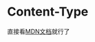 # Content-Type
直接看[MDN文档](https://developer.mozilla.org/en-US/docs/Web/HTTP/Headers/Content-Type)就行了
